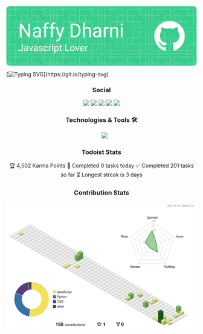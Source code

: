 <img src="./github-header-image.png" align="center">

[![Typing SVG](https://readme-typing-svg.herokuapp.com?color=2EF764&center=true&lines=Hello+mate+%F0%9F%91%8B;Here+is+some+info+on+me.;If+you+liked+the+template%2C;Don't+just+fork+it%2C;Star+it+too!)](https://git.io/typing-svg)


<h3 align="center">Social</h3>
<p align="center">
<img src="https://img.shields.io/badge/Spotify-1ED760?style=for-the-badge&logo=spotify&logoColor=white" />
<img src="https://dcbadge.vercel.app/api/shield/769074861644840983" />
<img src="https://img.shields.io/badge/Instagram-%23E4405F.svg?style=for-the-badge&logo=Instagram&logoColor=white" />
<img src="https://img.shields.io/badge/Snapchat-%23FFFC00.svg?style=for-the-badge&logo=Snapchat&logoColor=white" />
<img src="https://komarev.com/ghpvc/?username=naffydharni006&style=for-the-badge&color=ff69b4" />
</p>


<h3 align="center">Technologies & Tools 🛠️</h3>

<p align="center">
    <img src="https://skillicons.dev/icons?i=css,electron,git,github,heroku,html,js,jest,mongodb,mysql,netlify,nextjs,nodejs,powershell,py,react,rollupjs,stackoverflow,tailwind,ts,vercel,vscode&perline=7" />
</p>


<h3 align="center">Todoist Stats</h3>

<div align="center">
<p>
<!-- TODO-IST:START -->
🏆  4,502 Karma Points           
🌸  Completed 0 tasks today           
✅  Completed 201 tasks so far           
⏳  Longest streak is 3 days
<!-- TODO-IST:END -->
</p>
</div>

<h3 align="center">Contribution Stats</h3>


<p align="center">
<img src="./profile-3d-contrib/profile-green-animate.svg">
</p>

